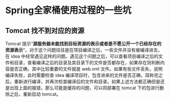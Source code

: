 # Spring全家桶使用过程的一些坑

## Tomcat 找不到对应的资源

Tomcat 提示“**源服务器未能找到目标资源的表示或者是不愿公开一个已经存在的资源表示**”。对于这个问题往往是在项目编译之后，一些文件并没有被编译进去，在 idea 中经常遇见这样的问题。遇见这个问题之后，可以查看项目编译之后的文件和目录，查看编译之后的目录及其目录下的文件是否都存在，如果存在则判断内容是否正确，其中比较重要的文件就是 web.xml 文件。如果有些文件丢失，说明编译失败，此时需要检查 idea 编译项目时，包含进来的文件是否正确，简称完之后，重新进行编译，并再次检查编译后的文件和目录。如果上述方法都正确但是还是出现上面的报错，那么可能是缓存的问题，可以将部署在 tomcat 下的包进行删除之后，重新启动 tomcat。

